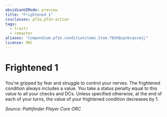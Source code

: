 ```yaml
---
obsidianUIMode: preview
title: "Frightened 1"
cssclasses: pf2e,pf2e-action
tags:
  - trait/
  - remaster
aliases: "Compendium.pf2e.conditionitems.Item.TBSHQspnbcqxsmjL"
license: ORC
---
```

# Frightened 1

### 






You're gripped by fear and struggle to control your nerves. The frightened condition always includes a value. You take a status penalty equal to this value to all your checks and DCs. Unless specified otherwise, at the end of each of your turns, the value of your frightened condition decreases by 1.

*Source: Pathfinder Player Core*
*ORC*